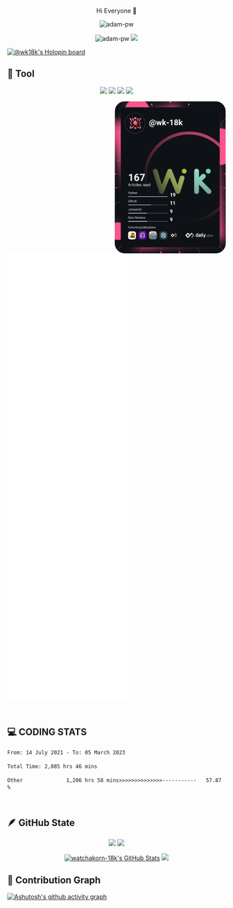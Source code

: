 
<p align="center">Hi Everyone 👋</p>

<p align="center"><img src="https://readme-typing-svg.herokuapp.com?size=30&color=328AFF&center=true&vCenter=true&height=100&lines=Our+is+watchakorn-18k"
alt="adam-pw" /></a></p>
<p align="center">
   <a><img src="https://komarev.com/ghpvc/?username=watchakorn-18k&label=Profile%20views&color=5ceb38&style=for-the-badge"
alt="adam-pw" /></a>
  <a href="https://discord.gg/AsZgC95SYu" alt="Discord" title="Dev Pro Tips Discussion & Support Server">
    <img src="https://img.shields.io/discord/639137693975969803?color=%23E4A14D&label=Discord%2018K%20%E2%84%A2%20Official&logo=discord&logoColor=white&style=for-the-badge"/></a>
</p>


[![@wk18k's Holopin board](https://holopin.me/wk18k)](https://holopin.io/@wk18k)


## 🔨 Tool
<p align="center" >
   <img height="50px" src="https://camo.githubusercontent.com/a3ccfae79c559d3ff0c7ece89882c93bf278d01f0d2a1d908e19497630dca49d/68747470733a2f2f692e67697068792e636f6d2f6d656469612f4c4d7439363338644f38646674416a74636f2f3230302e77656270" />
   <img height="50px" src="https://camo.githubusercontent.com/4d67389739aa53e876a878719fa61eeebea468ae0be6af71903fa8c4c9b72018/68747470733a2f2f692e67697068792e636f6d2f6d656469612f49647941514a564e326b56504e55726f6a4d2f3230302e77656270" />
<img height="50px" src="https://camo.githubusercontent.com/0cad3f969b0946abd0e5f16e9ed1ff78a2495a40c2bb5c6414aefd4be76505aa/68747470733a2f2f692e67697068792e636f6d2f6d656469612f4b7a4a6b7a6a676766474e355079366e6b542f3230302e77656270" />
<img height="50px" src="https://skillicons.dev/icons?i=js,html,css,flask,sqlite,ps,pr,ae,mongodb,jquery,nginx,figma,discord" />
   
   
</p>


<div align="center">
  <a href="https://api.daily.dev/wk-18k" target="_blank">
    <img
      width="256"
      align="right"
      src="devcard.svg"
      style=""
    />
  </a>
</div>
<p>
<img src="github-metrics.svg">
</p>
<br>
    
## 💻 CODING STATS 
<!--START_SECTION:waka-->

```text
From: 14 July 2021 - To: 05 March 2023

Total Time: 2,085 hrs 46 mins

Other              1,206 hrs 58 mins>>>>>>>>>>>>>>-----------   57.87 %
```

<!--END_SECTION:waka-->

<br> 

## 🪶 GitHub State
<p align="center" ><a href="#"><img width="500px" src="http://github-profile-summary-cards.vercel.app/api/cards/stats?username=watchakorn-18k&theme=monokai" /></a>
<a href="#"><img width="500px" src="http://github-profile-summary-cards.vercel.app/api/cards/productive-time?username=watchakorn-18k&theme=monokai&utcOffset=8" /></a>
<p align="center" >  <a href="https://awesome-github-stats.azurewebsites.net/index.html??cardType=level-alternate&theme=monokai&Text=DDA22A"><img  alt="watchakorn-18k's GitHub Stats" height="250px" src="https://awesome-github-stats.azurewebsites.net/user-stats/watchakorn-18k?cardType=level-alternate&theme=monokai&Text=DDA22A" /></a>
<a href="#"><img height="250px" src="http://github-profile-summary-cards.vercel.app/api/cards/repos-per-language?username=watchakorn-18k&theme=monokai" /></a>
</p>

## 📐 Contribution Graph 
[![Ashutosh's github activity graph](https://github-readme-activity-graph.cyclic.app/graph?username=watchakorn-18k&bg_color=181617&color=ffffff&line=00f5c4&point=403d3d&area=true&hide_border=true)](https://github.com/ashutosh00710/github-readme-activity-graph)
